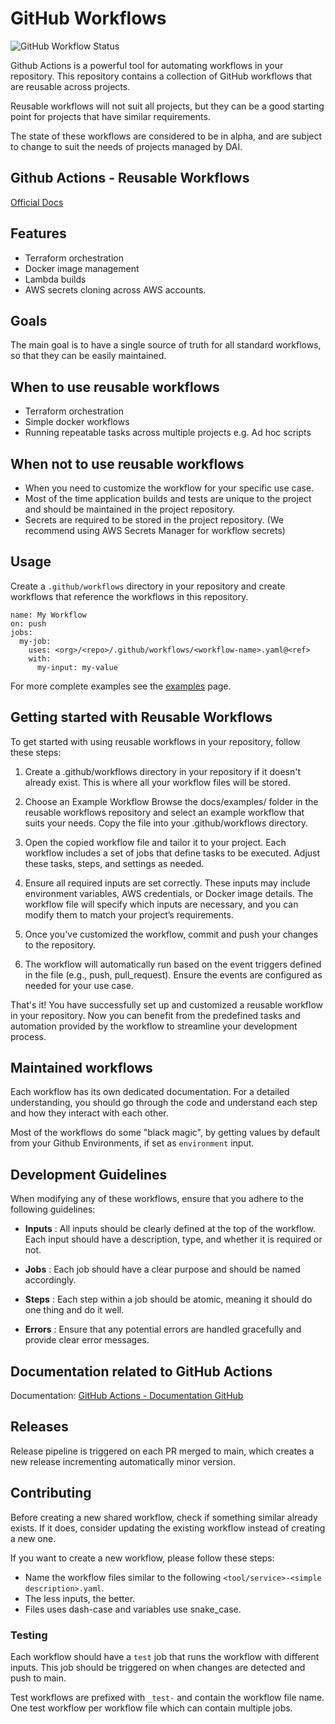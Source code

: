 # GitHub Workflows

<!--intro-start-->

<!-- TODO: change to release badge -->
![GitHub Workflow Status](https://github.com/tx-pts-dai/github-workflows/actions/workflows/gh-release-on-main.yaml/badge.svg)

Github Actions is a powerful tool for automating workflows in your repository. This repository contains a collection of GitHub workflows that are reusable across projects.

Reusable workflows will not suit all projects, but they can be a good starting point for projects that have similar requirements.

The state of these workflows are considered to be in alpha, and are subject to change to suit the needs of projects managed by DAI.

## Github Actions - Reusable Workflows

[Official Docs](https://docs.github.com/en/actions/sharing-automations/reusing-workflows)

## Features

- Terraform orchestration
- Docker image management
- Lambda builds
- AWS secrets cloning across AWS accounts.

## Goals

The main goal is to have a single source of truth for all standard workflows, so that they can be easily maintained.

## When to use reusable workflows

- Terraform orchestration
- Simple docker workflows
- Running repeatable tasks across multiple projects e.g. Ad hoc scripts

## When not to use reusable workflows

- When you need to customize the workflow for your specific use case.
- Most of the time application builds and tests are unique to the project and should be maintained in the project repository.
- Secrets are required to be stored in the project repository. (We recommend using AWS Secrets Manager for workflow secrets)

## Usage

Create a `.github/workflows` directory in your repository and create workflows that reference the workflows in this repository.

```
name: My Workflow
on: push
jobs:
  my-job:
    uses: <org>/<repo>/.github/workflows/<workflow-name>.yaml@<ref>
    with:
      my-input: my-value
```

For more complete examples see the [examples](docs/examples/) page.

<!--intro-end-->

## Getting started with Reusable Workflows

<!--usage-start-->

To get started with using reusable workflows in your repository, follow these steps:

1. Create a .github/workflows directory in your repository if it doesn't already exist. This is where all your workflow files will be stored.


2. Choose an Example Workflow
Browse the docs/examples/ folder in the reusable workflows repository and select an example workflow that suits your needs. Copy the file into your .github/workflows directory.

3. Open the copied workflow file and tailor it to your project. Each workflow includes a set of jobs that define tasks to be executed. Adjust these tasks, steps, and settings as needed.

4. Ensure all required inputs are set correctly. These inputs may include environment variables, AWS credentials, or Docker image details. The workflow file will specify which inputs are necessary, and you can modify them to match your project’s requirements.

5. Once you've customized the workflow, commit and push your changes to the repository.

6. The workflow will automatically run based on the event triggers defined in the file (e.g., push, pull_request). Ensure the events are configured as needed for your use case.

That's it! You have successfully set up and customized a reusable workflow in your repository. Now you can benefit from the predefined tasks and automation provided by the workflow to streamline your development process.

<!--usage-end-->

## Maintained workflows

Each workflow has its own dedicated documentation. For a detailed understanding, you should go through the code and understand each step and how they interact with each other.

Most of the workflows do some "black magic", by getting values by default from your Github Environments, if set as `environment` input.

## Development Guidelines

When modifying any of these workflows, ensure that you adhere to the following guidelines:

- **Inputs** : All inputs should be clearly defined at the top of the workflow. Each input should have a description, type, and whether it is required or not.

- **Jobs** : Each job should have a clear purpose and should be named accordingly.

- **Steps** : Each step within a job should be atomic, meaning it should do one thing and do it well.

- **Errors** : Ensure that any potential errors are handled gracefully and provide clear error messages.

## Documentation related to GitHub Actions

Documentation: [GitHub Actions - Documentation GitHub](https://docs.github.com/en/actions)

## Releases

Release pipeline is triggered on each PR merged to main, which creates a new release incrementing automatically minor version.

## Contributing

Before creating a new shared workflow, check if something similar already exists. If it does, consider updating the existing workflow instead of creating a new one.

If you want to create a new workflow, please follow these steps:

- Name the workflow files similar to the following `<tool/service>-<simple description>.yaml`.
- The less inputs, the better.
- Files uses dash-case and variables use snake_case.

### Testing

Each workflow should have a `test` job that runs the workflow with different inputs. This job should be triggered on when changes are detected and push to main.

Test workflows are prefixed with `_test-` and contain the workflow file name. One test workflow per workflow file which can contain multiple jobs.
